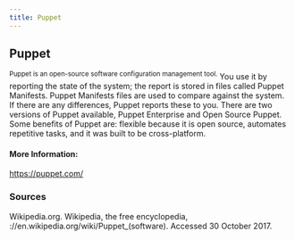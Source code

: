 ```yaml
---
title: Puppet
---
```

## Puppet


<!-- The article goes here, in GitHub-flavored Markdown. Feel free to add YouTube videos, images, and CodePen/JSBin embeds  -->

<sup>Puppet is an open-source software configuration management tool.</sup> You use it by reporting the state of the system; the report is stored in files called Puppet Manifests. Puppet Manifests files are used to compare against the system. If there are any differences, Puppet reports these to you. There are two versions of Puppet available, Puppet Enterprise and Open Source Puppet. Some benefits of Puppet are: flexible because it is open source, automates repetitive tasks, and it was built to be cross-platform.


#### More Information:

https://puppet.com/

### Sources

Wikipedia.org. Wikipedia, the free encyclopedia, ://en.wikipedia.org/wiki/Puppet_(software). Accessed 30 October 2017.

<!-- Please add any articles you think might be helpful to read before writing the article -->


